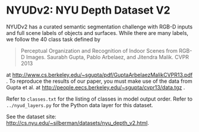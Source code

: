 # NYUDv2: NYU Depth Dataset V2

NYUDv2 has a curated semantic segmentation challenge with RGB-D inputs and full scene labels of objects and surfaces.
While there are many labels, we follow the 40 class task defined by

> Perceptual Organization and Recognition of Indoor Scenes from RGB-D Images.
Saurabh Gupta, Pablo Arbelaez, and Jitendra Malik.
CVPR 2013

at http://www.cs.berkeley.edu/~sgupta/pdf/GuptaArbelaezMalikCVPR13.pdf .
To reproduce the results of our paper, you must make use of the data from Gupta et al. at http://people.eecs.berkeley.edu/~sgupta/cvpr13/data.tgz .

Refer to `classes.txt` for the listing of classes in model output order.
Refer to `../nyud_layers.py` for the Python data layer for this dataset.

See the dataset site: http://cs.nyu.edu/~silberman/datasets/nyu_depth_v2.html.
